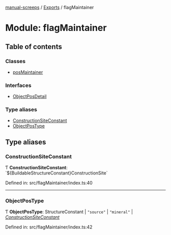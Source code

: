 [manual-screeps](../README.md) / [Exports](../modules.md) / flagMaintainer

# Module: flagMaintainer

## Table of contents

### Classes

- [posMaintainer](../classes/flagmaintainer.posmaintainer.md)

### Interfaces

- [ObjectPosDetail](../interfaces/flagmaintainer.objectposdetail.md)

### Type aliases

- [ConstructionSiteConstant](flagmaintainer.md#constructionsiteconstant)
- [ObjectPosType](flagmaintainer.md#objectpostype)

## Type aliases

### ConstructionSiteConstant

Ƭ **ConstructionSiteConstant**: \`${BuildableStructureConstant}ConstructionSite\`

Defined in: src/flagMaintainer/index.ts:40

___

### ObjectPosType

Ƭ **ObjectPosType**: StructureConstant \| ``"source"`` \| ``"mineral"`` \| [*ConstructionSiteConstant*](flagmaintainer.md#constructionsiteconstant)

Defined in: src/flagMaintainer/index.ts:42

